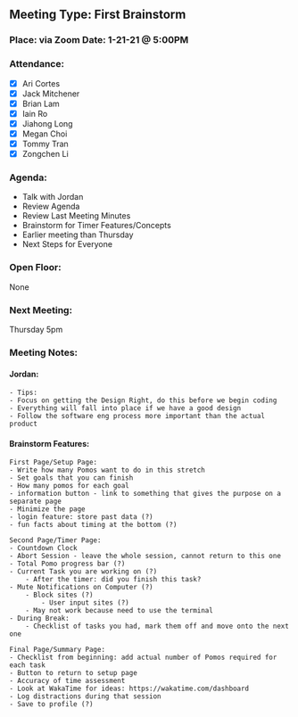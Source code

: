 ## Meeting Type: First Brainstorm
### Place: via Zoom					Date: 1-21-21 @ 5:00PM
				
### Attendance:   
- [x] Ari Cortes			
- [x] Jack Mitchener
- [x] Brian Lam				
- [x] Iain Ro
- [x] Jiahong Long			
- [x] Megan Choi
- [x] Tommy Tran			
- [x] Zongchen Li

### Agenda:
- Talk with Jordan
- Review Agenda
- Review Last Meeting Minutes
- Brainstorm for Timer Features/Concepts
- Earlier meeting than Thursday
- Next Steps for Everyone

### Open Floor:
None
### Next Meeting:
Thursday 5pm
### Meeting Notes:
#### Jordan:
	- Tips:
	- Focus on getting the Design Right, do this before we begin coding
	- Everything will fall into place if we have a good design
	- Follow the software eng process more important than the actual product

#### Brainstorm Features:
	First Page/Setup Page:
	- Write how many Pomos want to do in this stretch
	- Set goals that you can finish
	- How many pomos for each goal
	- information button - link to something that gives the purpose on a separate page
	- Minimize the page
	- login feature: store past data (?)
	- fun facts about timing at the bottom (?)
	
	Second Page/Timer Page:
	- Countdown Clock
	- Abort Session - leave the whole session, cannot return to this one
	- Total Pomo progress bar (?)
	- Current Task you are working on (?)
		- After the timer: did you finish this task?
	- Mute Notifications on Computer (?)
		- Block sites (?)
			- User input sites (?)
		- May not work because need to use the terminal
	- During Break:
		- Checklist of tasks you had, mark them off and move onto the next one
	
	Final Page/Summary Page:
	- Checklist from beginning: add actual number of Pomos required for each task
	- Button to return to setup page
	- Accuracy of time assessment
	- Look at WakaTime for ideas: https://wakatime.com/dashboard
	- Log distractions during that session
	- Save to profile (?)
	
	
	
	
